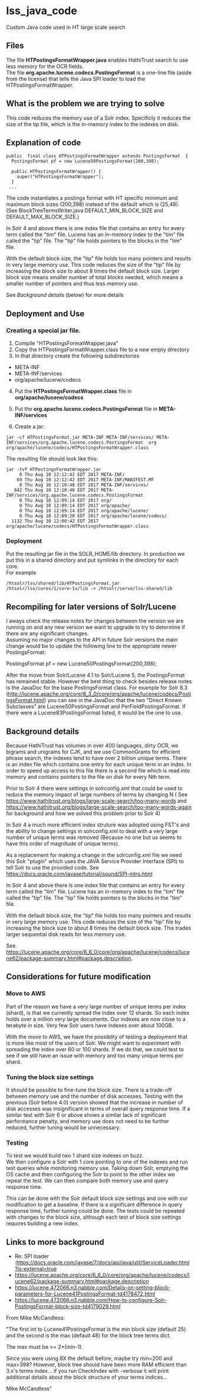 # lss_java_code
Custom Java code used in HT large scale search


## Files
The file **HTPostingsFormatWrapper.java** enables HathiTrust search to use less memory for the OCR fields.  
The file **org.apache.lucene.codecs.PostingsFormat** is a one-line file (aside from the license) that tells the Java SPI loader to load the HTPostingsFormatWrapper.


## What is the problem we are trying to solve
This code reduces the memory use of a Solr index.  Specificly it reduces the size of the tip file, which is the in-memory index to the indexes on disk.


## Explanation of code

```
public  final class HTPostingsFormatWrapper extends PostingsFormat  {
  PostingsFormat pf = new Lucene50PostingsFormat(200,398);
  
  public HTPostingsFormatWrapper() {
    super("HTPostingsFormatWrapper");
  }
 ...
```


The code instantiates a postings format with HT specific minimum and maximum block sizes (200,398) instead of the default which is (25,48).  (See BlockTreeTermsWriter.java DEFAULT_MIN_BLOCK_SIZE and DEFAULT_MAX_BLOCK_SIZE.)

In Solr 4 and above there is one index file that contains an entry for every term called the "tim" file.  Lucene has an in-memory index to the "tim" file called the "tip" file.  The "tip" file holds pointers to the blocks in the "tim" file.  

With the default block size, the "tip" file holds too many pointers and results in very large memory use. This code reduces the size of the "tip" file by increasing the block size to about 8 times the default block size.  Larger block size means smaller number of total blocks needed, which means a smaller number of pointers and thus less memory use.

See *Background details* (below) for more details

## Deployment and Use

### Creating a special jar file.

1.   Compile  "HTPostingsFormatWrapper.java"
2.   Copy the HTPostingsFormatWrapper.class file to a new empty directory
3.    In that directory create the following subdirectories

   * META-INF
   * META-INF/services
   * org/apache/lucene/codecs

4.   Put the **HTPostingsFormatWrapper.class** file in **org/apache/lucene/codecs**
5.   Put the **org.apache.lucene.codecs.PostingsFormat** file in **META-INF/services**

6.   Create a jar:

```
jar -cf HTPostingsFormat.jar META-INF META-INF/services/ META-INF/services/org.apache.lucene.codecs.PostingsFormat  org org/apache/lucene/codecs/HTPostingsFormatWrapper.class
```

The resulting file should look like this:

```
jar -tvf HTPostingsFormatWrapper.jar
     0 Thu Aug 10 12:12:42 EDT 2017 META-INF/
    69 Thu Aug 10 12:12:42 EDT 2017 META-INF/MANIFEST.MF
     0 Thu Aug 10 12:10:48 EDT 2017 META-INF/services/
   842 Thu Aug 10 12:10:48 EDT 2017 META-INF/services/org.apache.lucene.codecs.PostingsFormat
     0 Thu Aug 10 12:09:14 EDT 2017 org/
     0 Thu Aug 10 12:09:14 EDT 2017 org/apache/
     0 Thu Aug 10 12:09:14 EDT 2017 org/apache/lucene/
     0 Thu Aug 10 12:09:20 EDT 2017 org/apache/lucene/codecs/
  1132 Thu Aug 10 12:00:42 EDT 2017 org/apache/lucene/codecs/HTPostingsFormatWrapper.class
```
### Deployment

Put the resulting jar file in the SOLR_HOME/lib directory.  In production we put this in a shared directory and put symlinks in the directory for each core.  
For example 
```
/htsolr/lss/shared/lib/HTPostingsFormat.jar
/htsolr/lss/cores/1/core-1x/lib -> /htsolr/serve/lss-shared/lib
```

## Recompiling for later versions of Solr/Lucene

I aways check the release notes for changes between the version we are running on and any new version we want to upgrade to try to determine if there are any significant changes.  
Assuming no major changes to the API in future Solr versions the main change would be to update the following line to the appropriate newer PostingsFormat:

PostingsFormat pf = new Lucene50PostingsFormat(200,398);

After the move from Solr/Lucene 4.1 to Solr/Lucene 5, the PostingsFormat has remained stable.  However the best thing to check besides release notes is the JavaDoc for the base PostingsFormat class.  For example for Solr 8.3 (http://lucene.apache.org/core/8_3_0/core/org/apache/lucene/codecs/PostingsFormat.html) you can see in the JavaDoc that the two "Direct Known Subclasses" are Lucene50PostingsFormat and PerFieldPostingsFormat.  If there were a Lucene83PostingsFormat listed, it would be the one to use.

## Background details

Because HathiTrust has volumes in over 400 languages, dirty OCR, we bigrams and unigrams for CJK, and we use CommonGrams for efficient phrase search, the indexes tend to have over 2 billion unique terms. There is an index file which contains one entry for each unique term in an index.  In order to speed up access to this file there is a second file which is read into memory and contains pointers to the file on disk for every Nth term.

Prior to Solr 4 there were settings in solrconfig.xml that could be used to reduce the memory impact of large numbers of terms by changing N ( See https://www.hathitrust.org/blogs/large-scale-search/too-many-words  and https://www.hathitrust.org/blogs/large-scale-search/too-many-words-again for background and how we solved this problem prior to Solr 4)

In Solr 4 a much more efficient index struture was adopted using FST's and the ability to change settings in solrconfig.xml to deal with a very large number of unique terms was removed (Because no one but us seems to have this order of magnitude of unique terms).  

As a replacement for making a change in the solrconfig.xml file we  need this Solr "plugin" which uses the JAVA Service Provider Interface (SPI) to tell Solr to use the provided code. See https://docs.oracle.com/javase/tutorial/sound/SPI-intro.html

 In Solr 4 and above there is one index file that contains an entry for every term called the "tim" file.  Lucene has an in-memory index to the "tim" file called the "tip" file.  The "tip" file holds pointers to the blocks in the "tim" file.  

With the default block size, the "tip" file holds too many pointers and results in very large memory use. This code reduces the size of the "tip" file by increasing the block size to about 8 times the default block size.  This trades larger sequential disk reads for less memory use. 

See https://lucene.apache.org/core/6_6_0/core/org/apache/lucene/codecs/lucene62/package-summary.html#package.description. 

## Considerations for future modification

### Move to AWS

Part of the reason we have a very large number of unique terms per index (shard), is that we currently spread the index over 12 shards.  So each index holds over a million very large documents.  Our indexes are now close to a terabyte in size.  Very few Solr users have indexes over about 100GB.

With the move to AWS, we have the possiblity of testing a deployment that is more like most of the users of Solr.  We might want to experiment with spreading the index over 60 or 100 shards.  If we do that, we could test to see if we still have an issue with memory and too many unique terms per shard.

### Tuning the block size settings
It should be possible to fine-tune the block size.  There is a trade-off between memory use and the number of disk accesses. Testing with the previous (Solr before 4.0) version showed that the increase in number of disk accesses was insignificant in terms of overall query response time.  If a similar test with Solr 6 or above shows a similar lack of significant performance penalty, and memory use does not need to be further reduced, further tuning would be unnecessary.

### Testing

To test we would build two 1 shard size indexes on buzz.  
We then configure a Solr with 1 core pointing to one of the indexes and run test queries while monitoring memory use.
Taking down Solr, emptying the OS cache and then configuring the Solr to point to the other index we repeat the test.
We can then compare both memory use and query response time.

This can be done with  the Solr default block size settings  and one with our modification to get a baseline.
If there is a significant difference in query response time, further tuning could be done.
The tests could be repeated with changes to the block size, although each test of block size settings requires building a new index.

## Links to more background

* Re: SPI loader :https://docs.oracle.com/javase/7/docs/api/java/util/ServiceLoader.html?is-external=true
* https://lucene.apache.org/core/6_6_0/core/org/apache/lucene/codecs/lucene62/package-summary.html#package.description
* https://lucene.472066.n3.nabble.com/Details-on-setting-block-parameters-for-Lucene41PostingsFormat-td4178472.html
* https://lucene.472066.n3.nabble.com/How-to-configure-Solr-PostingsFormat-block-size-td4179029.html

From Mike McCandless:

"The first int to Lucene41PostingsFormat is the min block size (default
25) and the second is the max (default 48) for the block tree terms
dict.

The max must be >= 2*(min-1).

Since you were using 8X the default before, maybe try min=200 and
max=398?  However, block tree should have been more RAM efficient than
3.x's terms index... if you run CheckIndex with -verbose it will print
additional details about the block structure of your terms indices...

Mike McCandless"


